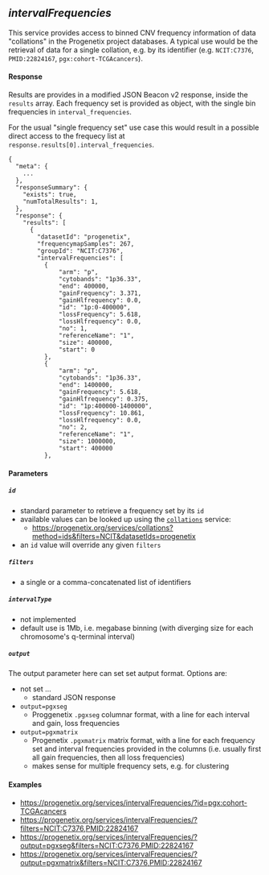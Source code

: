 <!--podmd-->
## _intervalFrequencies_

This service provides access to binned CNV frequency information of data
"collations" in the Progenetix project databases. A typical use would be the
retrieval of data for a single collation, e.g. by its identifier (e.g.
`NCIT:C7376`, `PMID:22824167`, `pgx:cohort-TCGAcancers`).

#### Response

Results are provides in a modified JSON Beacon v2 response, inside the `results`
array. Each frequency set is provided as object, with the single bin frequencies
in `interval_frequencies`.

For the usual "single frequency set" use case this would result in a possible
direct access to the frequecy list at `response.results[0].interval_frequencies`.

```
{
  "meta": {
    ...
  },
  "responseSummary": {
    "exists": true,
    "numTotalResults": 1,
  },
  "response": {
    "results": [
      {
        "datasetId": "progenetix",
        "frequencymapSamples": 267,
        "groupId": "NCIT:C7376",
        "intervalFrequencies": [
          {
              "arm": "p",
              "cytobands": "1p36.33",
              "end": 400000,
              "gainFrequency": 3.371,
              "gainHlfrequency": 0.0,
              "id": "1p:0-400000",
              "lossFrequency": 5.618,
              "lossHlfrequency": 0.0,
              "no": 1,
              "referenceName": "1",
              "size": 400000,
              "start": 0
          },
          {
              "arm": "p",
              "cytobands": "1p36.33",
              "end": 1400000,
              "gainFrequency": 5.618,
              "gainHlfrequency": 0.375,
              "id": "1p:400000-1400000",
              "lossFrequency": 10.861,
              "lossHlfrequency": 0.0,
              "no": 2,
              "referenceName": "1",
              "size": 1000000,
              "start": 400000
          },
```

#### Parameters

##### `id`

* standard parameter to retrieve a frequency set by its `id`
* available values can be looked up using the [`collations`](collations.md)
service:
  - <https://progenetix.org/services/collations?method=ids&filters=NCIT&datasetIds=progenetix>
* an `id` value will override any given `filters`

##### `filters`

* a single or a comma-concatenated list of identifiers

##### `intervalType`

* not implemented
* default use is 1Mb, i.e. megabase binning (with diverging size for each
chromosome's q-terminal interval)

##### `output`

The output parameter here can set set autput format. Options are:

* not set ...
  - standard JSON response
* `output=pgxseg`
  - Proggenetix `.pgxseg` columnar format, with a line for each interval and gain, loss frequencies
* `output=pgxmatrix`
  - Progenetix `.pgxmatrix` matrix format, with a line for each frequency set and interval frequencies provided in the columns (i.e. usually first all gain frequencies, then all loss frequencies)
  - makes sense for multiple frequency sets, e.g. for clustering

#### Examples

* <https://progenetix.org/services/intervalFrequencies/?id=pgx:cohort-TCGAcancers>
* <https://progenetix.org/services/intervalFrequencies/?filters=NCIT:C7376,PMID:22824167>
* <https://progenetix.org/services/intervalFrequencies/?output=pgxseg&filters=NCIT:C7376,PMID:22824167>
* <https://progenetix.org/services/intervalFrequencies/?output=pgxmatrix&filters=NCIT:C7376,PMID:22824167>

<!--/podmd-->
